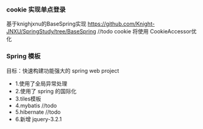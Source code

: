 ### cookie 实现单点登录

基于knighjxnu的BaseSpring实现
https://github.com/Knight-JNXU/SpringStudy/tree/BaseSpring
//todo cookie 将使用 CookieAccessor优化

### Spring 模板

目标：快速构建功能强大的 spring web project

- 1.使用了全局异常处理
- 2.使用了 spring 的国际化
- 3.tiles模板
- 4.mybatis //todo
- 5.hibernate //todo
- 6.新增 jquery-3.2.1
